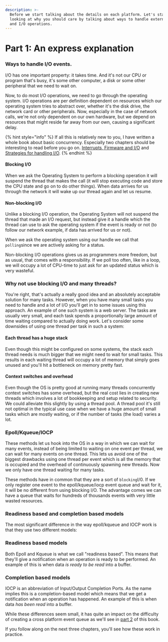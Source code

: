 ```yaml
---
description: >-
  Before we start talking about the details on each platform. Let's start by
  looking at why you should care by talking about ways to handle external events
  and I/O operations.
---
```


# Part 1: An express explanation

### Ways to handle I/O events.

I/O has one important property: it takes time. And it's not our CPU or program that's busy, it's some other computer, a disk or some other peripheral that we need to wait on.

Now, to do most I/O operations, we need to go through the operating system. I/O operations are per definition dependent on resources which our operating system tries to abstract over, whether it's the disk drive, the network card or other peripherals. Now, especially in the case of network calls, we're not only dependent on our own hardware, but we depend on resources that might reside far away from our own, causing a significant delay. 

{% hint style="info" %}
If all this is relatively new to you, I have written a whole book about basic concurrency. Especially two chapters should be interesting to read before you go on. [Interrupts, Firmware and I/O](https://cfsamson.github.io/book-exploring-async-basics/4_interrupts_firmware_io.html) and [Strategies for handling I/O](https://cfsamson.github.io/book-exploring-async-basics/5_strategies_for_handling_io.html).
{% endhint %}

#### Blocking I/O

When we ask the Operating System to perform a blocking operation it will suspend the thread that makes the call \(it will stop executing code and store the CPU state and go on to do other things\). When data arrives for us through the network it will wake up our thread again and let us resume. 

#### Non-blocking I/O

Unlike a blocking I/O operation, the Operating System will not suspend the thread that made an I/O request, but instead give it a handle which the thread can use to ask the operating system if the event is ready or not \(to follow our network example, if data has arrived for us or not\).

When we ask the operating system using our handle we call that `polling`since we are actively asking for a status.

Non-blocking I/O operations gives us as programmers more freedom, but as usual, that comes with a responsibility. If we poll too often, like in a loop, we will occupy a lot of CPU-time to just ask for an updated status which is very wasteful. 

### Why not use blocking I/O and many threads?

You're right, that's actually a really good idea and an absolutely acceptable solution for many tasks. However, when you have many small tasks you need to handle and a lot of I/O you'll get in to some issues using this approach. An example of one such system is a web server. The tasks are usually very small,  and each task spends a proportionally large amount of time waiting compared to actually doing work. Let's consider some downsides of using one thread per task in such a system:

#### Each thread has a huge stack

Even though this might be configured on some systems, the stack each thread needs is much bigger that we might need to wait for small tasks. This results in each waiting thread will occupy a lot of memory that simply goes unused and you'll hit a bottleneck on memory pretty fast.

#### Context switches and overhead

Even though the OS is pretty good at running many threads concurrently context switches has some overhead, but the real cost lies in creating new threads which involves a lot of bookkeeping and setup related to security. We could alleviate this slightly by using a thread pool. A thread pool it's still not optimal in the typical use case when we have a huge amount of small tasks which are mostly waiting, or if the number of tasks \(the load\) varies a lot.

### Epoll/Kqueue/IOCP

These methods let us hook into the OS in a way in which we can wait for many events, instead of being limited to waiting on one event per thread, we can wait for many events on one thread. This lets us avoid one of the biggest drawbacks using one thread per event which is all the memory that is occupied and the overhead of continuously spawning new threads. Now we only have one thread waiting for many tasks.

These methods have in common that they are a sort of `blocking`I/0. If we only register one event to the epoll/kqueue/iocp event queue and wait for it, it will be no different from using blocking I/O. The advantage comes we can have a queue that waits for hundreds of thousands events with very little wasted resources.

### Readiness based and completion based models

The most significant difference in the way epoll/kqueue and IOCP work is that they use two different models:

### Readiness based models

Both Epoll and Kqueue is what we call "readiness based". This means that they'll give a notification when an operation is ready to be performed. An example of this is when data _is ready to be read_ into a buffer.

### Completion based models

IOCP is an abbreviation of Input/Output Completion Ports. As the name implies this is a completion-based model which means that we get a notification when an operation has happened. An example of this is when data _has been read_ into a buffer.

While these differences seem small, it has quite an impact on the difficulty of creating a cross platform event queue as we'll see in [part 2](../the-recipie-for-an-eventqueue/) of this book. 

If you follow along on the next three chapters, you'll see how these work in practice.

